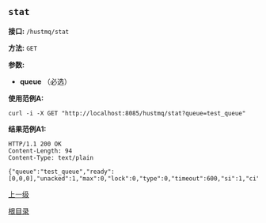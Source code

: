 `stat`
----------

**接口:** `/hustmq/stat`

**方法:** `GET`

**参数:**  

*  **queue** （必选）  

**使用范例A:**

    curl -i -X GET "http://localhost:8085/hustmq/stat?queue=test_queue"

**结果范例A1:**

	HTTP/1.1 200 OK
	Content-Length: 94
	Content-Type: text/plain

	{"queue":"test_queue","ready":[0,0,0],"unacked":1,"max":0,"lock":0,"type":0,"timeout":600,"si":1,"ci":1,"tm":1458812893}

[上一级](../hustmq.md)

[根目录](../../index.md)